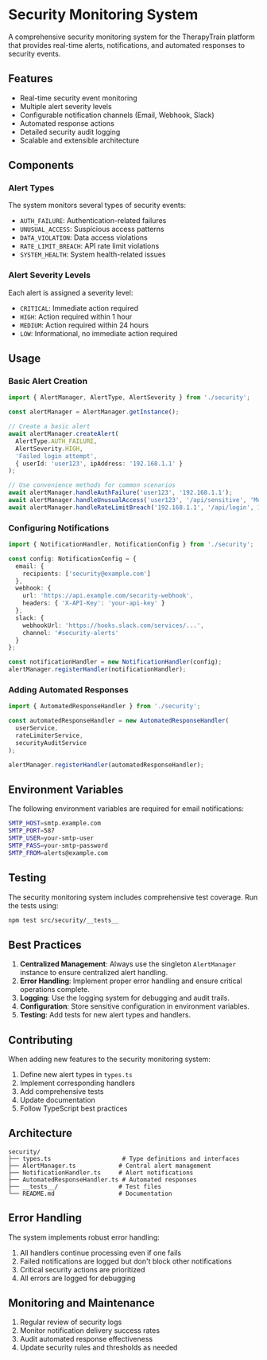 # Security Monitoring System

A comprehensive security monitoring system for the TherapyTrain platform that provides real-time alerts, notifications, and automated responses to security events.

## Features

- Real-time security event monitoring
- Multiple alert severity levels
- Configurable notification channels (Email, Webhook, Slack)
- Automated response actions
- Detailed security audit logging
- Scalable and extensible architecture

## Components

### Alert Types

The system monitors several types of security events:

- `AUTH_FAILURE`: Authentication-related failures
- `UNUSUAL_ACCESS`: Suspicious access patterns
- `DATA_VIOLATION`: Data access violations
- `RATE_LIMIT_BREACH`: API rate limit violations
- `SYSTEM_HEALTH`: System health-related issues

### Alert Severity Levels

Each alert is assigned a severity level:

- `CRITICAL`: Immediate action required
- `HIGH`: Action required within 1 hour
- `MEDIUM`: Action required within 24 hours
- `LOW`: Informational, no immediate action required

## Usage

### Basic Alert Creation

```typescript
import { AlertManager, AlertType, AlertSeverity } from './security';

const alertManager = AlertManager.getInstance();

// Create a basic alert
await alertManager.createAlert(
  AlertType.AUTH_FAILURE,
  AlertSeverity.HIGH,
  'Failed login attempt',
  { userId: 'user123', ipAddress: '192.168.1.1' }
);

// Use convenience methods for common scenarios
await alertManager.handleAuthFailure('user123', '192.168.1.1');
await alertManager.handleUnusualAccess('user123', '/api/sensitive', 'Multiple failed attempts');
await alertManager.handleRateLimitBreach('192.168.1.1', '/api/login', 100);
```

### Configuring Notifications

```typescript
import { NotificationHandler, NotificationConfig } from './security';

const config: NotificationConfig = {
  email: {
    recipients: ['security@example.com']
  },
  webhook: {
    url: 'https://api.example.com/security-webhook',
    headers: { 'X-API-Key': 'your-api-key' }
  },
  slack: {
    webhookUrl: 'https://hooks.slack.com/services/...',
    channel: '#security-alerts'
  }
};

const notificationHandler = new NotificationHandler(config);
alertManager.registerHandler(notificationHandler);
```

### Adding Automated Responses

```typescript
import { AutomatedResponseHandler } from './security';

const automatedResponseHandler = new AutomatedResponseHandler(
  userService,
  rateLimiterService,
  securityAuditService
);

alertManager.registerHandler(automatedResponseHandler);
```

## Environment Variables

The following environment variables are required for email notifications:

```bash
SMTP_HOST=smtp.example.com
SMTP_PORT=587
SMTP_USER=your-smtp-user
SMTP_PASS=your-smtp-password
SMTP_FROM=alerts@example.com
```

## Testing

The security monitoring system includes comprehensive test coverage. Run the tests using:

```bash
npm test src/security/__tests__
```

## Best Practices

1. **Centralized Management**: Always use the singleton `AlertManager` instance to ensure centralized alert handling.
2. **Error Handling**: Implement proper error handling and ensure critical operations complete.
3. **Logging**: Use the logging system for debugging and audit trails.
4. **Configuration**: Store sensitive configuration in environment variables.
5. **Testing**: Add tests for new alert types and handlers.

## Contributing

When adding new features to the security monitoring system:

1. Define new alert types in `types.ts`
2. Implement corresponding handlers
3. Add comprehensive tests
4. Update documentation
5. Follow TypeScript best practices

## Architecture

```text
security/
├── types.ts                    # Type definitions and interfaces
├── AlertManager.ts            # Central alert management
├── NotificationHandler.ts     # Alert notifications
├── AutomatedResponseHandler.ts # Automated responses
├── __tests__/                 # Test files
└── README.md                  # Documentation
```

## Error Handling

The system implements robust error handling:

1. All handlers continue processing even if one fails
2. Failed notifications are logged but don't block other notifications
3. Critical security actions are prioritized
4. All errors are logged for debugging

## Monitoring and Maintenance

1. Regular review of security logs
2. Monitor notification delivery success rates
3. Audit automated response effectiveness
4. Update security rules and thresholds as needed
